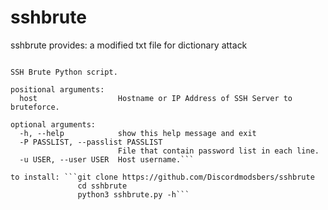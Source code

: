 # sshbrute

sshbrute provides: a modified txt file for dictionary attack
```usage: sshbrute.py [-h] [-P PASSLIST] [-u USER] host

SSH Brute Python script.

positional arguments:
  host                  Hostname or IP Address of SSH Server to bruteforce.

optional arguments:
  -h, --help            show this help message and exit
  -P PASSLIST, --passlist PASSLIST
                        File that contain password list in each line.
  -u USER, --user USER  Host username.```

to install: ```git clone https://github.com/Discordmodsbers/sshbrute
               cd sshbrute
               python3 sshbrute.py -h```
